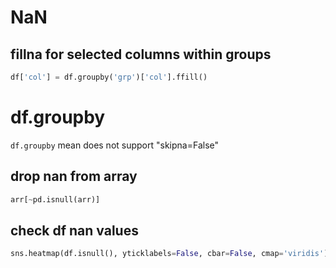 # NaN

## fillna for selected columns within groups
```py
df['col'] = df.groupby('grp')['col'].ffill()
```

# df.groupby
`df.groupby` mean does not support "skipna=False"

## drop nan from array
```py
arr[~pd.isnull(arr)]
```

## check df nan values
```py
sns.heatmap(df.isnull(), yticklabels=False, cbar=False, cmap='viridis')
```
